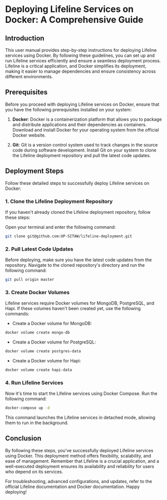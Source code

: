 # Deploying Lifeline Services on Docker: A Comprehensive Guide

## Introduction

This user manual provides step-by-step instructions for deploying Lifeline services using Docker. By following these guidelines, you can set up and run Lifeline services efficiently and ensure a seamless deployment process. Lifeline is a critical application, and Docker simplifies its deployment, making it easier to manage dependencies and ensure consistency across different environments.

## Prerequisites

Before you proceed with deploying Lifeline services on Docker, ensure that you have the following prerequisites installed on your system:

1. **Docker**: Docker is a containerization platform that allows you to package and distribute applications and their dependencies as containers. Download and install Docker for your operating system from the official Docker website.

2. **Git**: Git is a version control system used to track changes in the source code during software development. Install Git on your system to clone the Lifeline deployment repository and pull the latest code updates.

## Deployment Steps

Follow these detailed steps to successfully deploy Lifeline services on Docker:

### 1. Clone the Lifeline Deployment Repository

If you haven't already cloned the Lifeline deployment repository, follow these steps:

Open your terminal and enter the following command:

```bash
git clone git@github.com:UP-SITAW/lifeline-deployment.git
```

### 2. Pull Latest Code Updates

Before deploying, make sure you have the latest code updates from the repository. Navigate to the cloned repository's directory and run the following command:

```bash
git pull origin master
```

### 3. Create Docker Volumes

Lifeline services require Docker volumes for MongoDB, PostgreSQL, and Hapi. If these volumes haven't been created yet, use the following commands:

- Create a Docker volume for MongoDB:

```bash
docker volume create mongo-db
```

- Create a Docker volume for PostgreSQL:

```bash
docker volume create postgres-data
```

- Create a Docker volume for Hapi:

```bash
docker volume create hapi-data
```

### 4. Run Lifeline Services

Now it's time to start the Lifeline services using Docker Compose. Run the following command:

```bash
docker-compose up -d
```

This command launches the Lifeline services in detached mode, allowing them to run in the background.

## Conclusion

By following these steps, you've successfully deployed Lifeline services using Docker. This deployment method offers flexibility, scalability, and ease of management. Remember that Lifeline is a crucial application, and a well-executed deployment ensures its availability and reliability for users who depend on its services.

For troubleshooting, advanced configurations, and updates, refer to the official Lifeline documentation and Docker documentation. Happy deploying!
